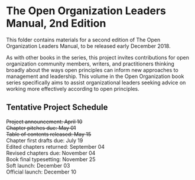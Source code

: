 # The Open Organization Leaders Manual, 2nd Edition

This folder contains materials for a second edition of The Open Organization Leaders Manual, to be released early December 2018.

As with other books in the series, this project invites contributions for open organization community members, writers, and practitioners thinking broadly about the ways open principles can inform new approaches to management and leadership. This volume in the Open Organization book series specifically aims to assist organizational leaders seeking advice on working more effectively according to open principles.

## Tentative Project Schedule

~~Project announcement: April 10~~  
~~Chapter pitches due: May 01~~  
~~Table of contents released: May 15~~  
Chapter first drafts due: July 19  
Edited chapters returned: September 04  
Revised chapters due: November 04  
Book final typesetting: November 25  
Soft launch: December 03  
Official launch: December 10
